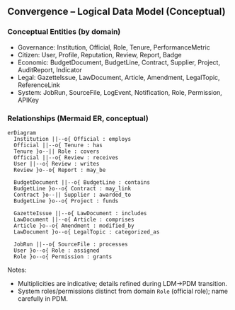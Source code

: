 ## Convergence – Logical Data Model (Conceptual)

### Conceptual Entities (by domain)
- Governance: Institution, Official, Role, Tenure, PerformanceMetric
- Citizen: User, Profile, Reputation, Review, Report, Badge
- Economic: BudgetDocument, BudgetLine, Contract, Supplier, Project, AuditReport, Indicator
- Legal: GazetteIssue, LawDocument, Article, Amendment, LegalTopic, ReferenceLink
- System: JobRun, SourceFile, LogEvent, Notification, Role, Permission, APIKey

### Relationships (Mermaid ER, conceptual)
```mermaid
erDiagram
  Institution ||--o{ Official : employs
  Official ||--o{ Tenure : has
  Tenure }o--|| Role : covers
  Official ||--o{ Review : receives
  User ||--o{ Review : writes
  Review }o--o{ Report : may_be

  BudgetDocument ||--o{ BudgetLine : contains
  BudgetLine }o--o{ Contract : may_link
  Contract }o--|| Supplier : awarded_to
  BudgetLine }o--o{ Project : funds

  GazetteIssue ||--o{ LawDocument : includes
  LawDocument ||--o{ Article : comprises
  Article }o--o{ Amendment : modified_by
  LawDocument }o--o{ LegalTopic : categorized_as

  JobRun ||--o{ SourceFile : processes
  User }o--o{ Role : assigned
  Role }o--o{ Permission : grants
```

Notes:
- Multiplicities are indicative; details refined during LDM→PDM transition.
- System roles/permissions distinct from domain `Role` (official role); name carefully in PDM.


